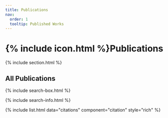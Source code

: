 ```yaml
---
title: Publications
nav:
  order: 1
  tooltip: Published Works
---
```


# {% include icon.html %}Publications

{% include section.html %}

## All Publications

{% include search-box.html %}

{% include search-info.html %}

{% include list.html data="citations" component="citation" style="rich" %}
